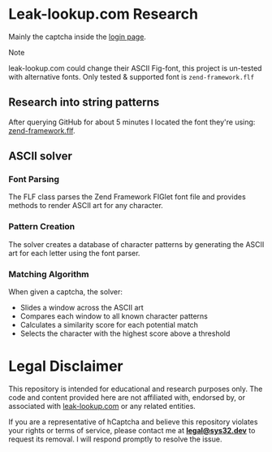 # Leak-lookup.com Research
Mainly the captcha inside the [login page](https://leak-lookup.com/account/login).

> [!NOTE]
> leak-lookup.com could change their ASCII Fig-font, this project is un-tested with alternative fonts.
> Only tested & supported font is `zend-framework.flf`

## Research into string patterns
After querying GitHub for about 5 minutes I located the font they're using: [zend-framework.flf](https://github.com/chkashif167/creo/blob/e79bb05fc7356c9806b0e3cfb0c4eabb58410096/lib/Zend/Text/Figlet/zend-framework.flf).

## ASCII solver
### Font Parsing
The FLF class parses the Zend Framework FIGlet font file and provides methods to render ASCII art for any character.
### Pattern Creation
The solver creates a database of character patterns by generating the ASCII art for each letter using the font parser.
### Matching Algorithm
When given a captcha, the solver:
   - Slides a window across the ASCII art
   - Compares each window to all known character patterns
   - Calculates a similarity score for each potential match
   - Selects the character with the highest score above a threshold
   
# Legal Disclaimer
This repository is intended for educational and research purposes only. The code and content provided here are not affiliated with, endorsed by, or associated with [leak-lookup.com](https://leak-lookup.com) or any related entities.

If you are a representative of hCaptcha and believe this repository violates your rights or terms of service, please contact me at [**legal@sys32.dev**](mailto://legal@sys32.dev) to request its removal. I will respond promptly to resolve the issue.